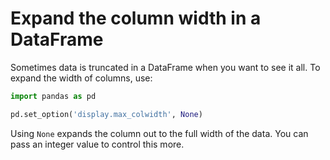 # Expand the column width in a DataFrame

Sometimes data is truncated in a DataFrame when you want to see it all. To expand the width of columns, use:

```python
import pandas as pd 

pd.set_option('display.max_colwidth', None)
```

Using `None` expands the column out to the full width of the data. You can pass an integer value to control this more.
